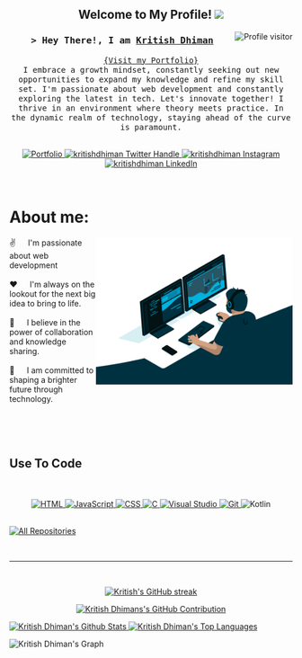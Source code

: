 
<h2 align="center">
  Welcome to My Profile!
  <img src="https://media.giphy.com/media/hvRJCLFzcasrR4ia7z/giphy.gif" width="28">
</h2>


<a href="https://komarev.com/ghpvc/?username=kritishdhiman">
  <img align="right" src="https://komarev.com/ghpvc/?username=kritishdhiman&label=Visitors&color=0e75b6&style=flat" alt="Profile visitor" />
</a>

<!-- Intro  -->
<h3 align="center">
        <samp>&gt; Hey There!, I am
                <b><a target="_blank" href="https://github.com/kritishdhiman">Kritish Dhiman</a></b>
        </samp>
</h3>


<p align="center"> 
  <samp>
    <a href="https://kritishdhiman.github.io/Portfolio/">{Visit my Portfolio}</a>
    <br>
    I embrace a growth mindset, constantly seeking out new opportunities to expand my knowledge and refine my skill set. I'm passionate about web development and constantly exploring the latest in tech. Let's innovate together! I thrive in an environment where theory meets practice. In the dynamic realm of technology, staying ahead of the curve is paramount.
    <br>
    <br>
  </samp>
</p>

<p align="center">
  <a href="https://kritishdhiman.github.io/Portfolio/" target="blank">
    <img src="https://img.shields.io/badge/Portfolio-5E3BEE?style=for-the-badge&logo=serverfault&logoColor=white" alt="Portfolio" />
   </a>
 <a href="https://twitter.com/KritishDhiman" target="blank">
  <img src="https://img.shields.io/badge/Twitter-1DA1F2?style=for-the-badge&logo=twitter&logoColor=white" alt="kritishdhiman Twitter Handle" />
 </a>
 <a href="https://www.instagram.com/kritishdhiman/" target="blank">
  <img src="https://img.shields.io/badge/Instagram-E4405F?style=for-the-badge&logo=instagram&logoColor=white" alt="kritishdhiman Instagram" />
 </a>
 <a href="https://www.linkedin.com/in/kritish-dhiman" target="_blank">
  <img src="https://img.shields.io/badge/LinkedIn-0077B5?style=for-the-badge&logo=linkedin&logoColor=white" alt="kritishdhiman LinkedIn"/>
 </a>
</p>
<br />

<!-- About Section -->
 # About me:
 
<p>
 <img align="right" width="350" src="/Coder.gif" alt="Coding gif" />
  
 ✌️ &emsp; I'm passionate about web development <br/><br/>
 ❤️ &emsp; I'm always on the lookout for the next big idea to bring to life.<br/><br/>
 📧 &emsp; I believe in the power of collaboration and knowledge sharing.<br/><br/>
 💬 &emsp; I am committed to shaping a brighter future through technology.<br/><br/>
</p>

<br/>
<br/>

## Use To Code
<br/>
<br/>
<div align="center">
  <a href="https://www.w3.org/html/" target="_blank">
    <img src="https://img.shields.io/badge/HTML5-E34F26?style=for-the-badge&logo=html5&logoColor=white" alt="HTML" />
  </a>
  <a href="https://developer.mozilla.org/en-US/docs/Web/JavaScript" target="_blank">
    <img src="https://img.shields.io/badge/JavaScript-F7DF1E?style=for-the-badge&logo=Javascript&logoColor=white" alt="JavaScript" />
  </a>
  <a href="https://www.w3.org/Style/CSS/Overview.en.html" target="_blank">
    <img src="https://img.shields.io/badge/CSS3-1572B6?style=for-the-badge&logo=css3&logoColor=white" alt="CSS" />
  </a>
</a>
<a href="https://www.learn-c.org/" target="_blank">
  <img src="https://img.shields.io/badge/C-00599C?style=for-the-badge&logo=c&logoColor=white" alt="C" />
</a>
  <a href="https://code.visualstudio.com/" target="_blank">
    <img src="https://img.shields.io/badge/Visual_Studio-0078d7?style=for-the-badge&logo=visual%20studio&logoColor=white" alt="Visual Studio" />
  </a>
  <a href="https://git-scm.com/" target="_blank">
    <img src="https://img.shields.io/badge/Git-F05032?style=for-the-badge&logo=git&logoColor=white" alt="Git" />
  </a>
  <a href="https://kotlinlang.org/" target="_blank"></a>
    <img src="https://img.shields.io/badge/Kotlin-0095D5?style=for-the-badge&logo=kotlin&logoColor=white" alt="Kotlin" />
 
</div>
<br/>

<p align="left">
  <a href="https://github.com/kritishdhiman?tab=repositories" target="_blank"><img alt="All Repositories" title="All Repositories" src="https://img.shields.io/badge/-All%20Repos-2962FF?style=for-the-badge&logo=koding&logoColor=white"/></a>
</p>

<br/>
<hr/>
<br/>

<p align="center">
  <a href="https://github.com/kritishdhiman">
    <img src="https://github-readme-streak-stats.herokuapp.com/?user=kritishdhiman&theme=radical&border=7F3FBF&background=0D1117" alt="Kritish's GitHub streak"/>
  </a>
</p>

<p align="center">
  <a href="https://github.com/kritishdhiman">
    <img src="https://github-profile-summary-cards.vercel.app/api/cards/profile-details?username=kritishdhiman&theme=radical" alt="Kritish Dhimans's GitHub Contribution"/>
  </a>
</p>

<a> 
    <a href="https://github.com/kritishdhiman"><img alt="Kritish Dhiman's Github Stats" src="https://denvercoder1-github-readme-stats.vercel.app/api?username=kritishdhiman&show_icons=true&count_private=true&theme=react&border_color=7F3FBF&bg_color=0D1117&title_color=F85D7F&icon_color=F8D866" height="192px" width="49.5%"/>
  </a>
  <a href="https://github.com/kritishdhiman"><img alt="Kritish Dhiman's Top Languages" src="https://denvercoder1-github-readme-stats.vercel.app/api/top-langs/?username=kritishdhiman&langs_count=8&layout=compact&theme=react&border_color=7F3FBF&bg_color=0D1117&title_color=F85D7F&icon_color=F8D866" height="192px" width="49.5%"/></a>
  <br/>
</a>


![Kritish Dhiman's Graph](https://github-readme-activity-graph.vercel.app/graph?username=kritishdhiman&custom_title=Kritish%20Dhiman's%20GitHub%20Activity%20Graph&bg_color=0D1117&color=7F3FBF&line=7F3FBF&point=7F3FBF&area_color=FFFFFF&title_color=FFFFFF&area=true)
<!-- Made by your Friend -->
